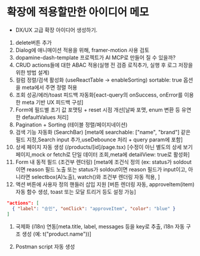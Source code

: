 # 확장에 적용할만한 아이디어 메모

- DX/UX 고급 확장 아이디어 생성하기.

1. delete버튼 추가
1. Dialog에 애니매이션 적용을 위해, framer-motion 사용 검토
1. dopamine-dash-template 프로젝트가 AI MCP로 만들어 질 수 있을까?
1. CRUD actions들에 대한 ABAC 적용(실행 전 검증 로직추가, 실행 후 로그 저장을 위한 방법 설계)
1. 컬럼 정렬/검색 활성화 (useReactTable → enableSorting) sortable: true 옵션을 meta에서 주면 정렬 허용
1. 조회 성공/에러/toast 피드백 자동화[eact-query의 onSuccess, onError를 이용한 meta 기반 UX 피드백 구성]
1. Form에 필드별 초기 값 포맷팅 + reset 시점 개선[날짜 포맷, enum 변환 등 유연한 defaultValues 처리]
1. Pagination + Sorting (테이블 정렬/페이지네이션)
1. 검색 기능 자동화 (SearchBar)
   [meta에 searchable: ["name", "brand"] 같은 필드 지정,Search input 추가,useDebounce 처리 + query param에 포함]
1. 상세 페이지 자동 생성 (/products/[id]/page.tsx)
   [수정이 아닌 별도의 상세 보기 페이지,mock or fetch로 단일 데이터 조회,meta에 detailView: true로 활성화]
1. Form 내 동적 필드 (조건부 렌더링)
   [meta에 조건식 정의 (ex: status가 soldout이면 reason 필드 노출 또는 status가 soldout이면 reason 필드가 input이고, 아니라면 selectbox(A)노출), watch()와 조건부 렌더링 자동 적용, ]
1. 액션 버튼에 사용자 정의 핸들러 삽입 지원
   [버튼 렌더링 자동, approveItem(item) 자동 함수 생성, toast 또는 모달 트리거 등도 설정 가능]

```json
"actions": [
  { "label": "승인", "onClick": "approveItem", "color": "blue" }
]
```

1. 국제화 (i18n) 연동[meta.title, label, messages 등을 key로 추출, i18n 자동 구조 생성 (예: t("product.name"))]

1. Postman script 자동 생성
